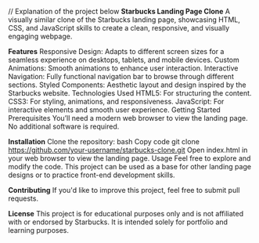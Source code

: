 // Explanation of the project below
**Starbucks Landing Page Clone**
A visually similar clone of the Starbucks landing page, showcasing HTML, CSS, and JavaScript skills to create a clean, responsive, and visually engaging webpage.

**Features**
Responsive Design: Adapts to different screen sizes for a seamless experience on desktops, tablets, and mobile devices.
Custom Animations: Smooth animations to enhance user interaction.
Interactive Navigation: Fully functional navigation bar to browse through different sections.
Styled Components: Aesthetic layout and design inspired by the Starbucks website.
Technologies Used
HTML5: For structuring the content.
CSS3: For styling, animations, and responsiveness.
JavaScript: For interactive elements and smooth user experience.
Getting Started
Prerequisites
You’ll need a modern web browser to view the landing page. No additional software is required.

**Installation**
Clone the repository:
bash
Copy code
git clone https://github.com/your-username/starbucks-clone.git
Open index.html in your web browser to view the landing page.
Usage
Feel free to explore and modify the code. This project can be used as a base for other landing page designs or to practice front-end development skills.

**Contributing**
If you'd like to improve this project, feel free to submit pull requests.

**License**
This project is for educational purposes only and is not affiliated with or endorsed by Starbucks. It is intended solely for portfolio and learning purposes.

